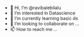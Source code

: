- 👋 Hi, I’m @ravibalebilalu
- 👀 I’m interested in Datascience
- 🌱 I’m currently learning basic ds
- 💞️ I’m looking to collaborate on ...
- 📫 How to reach me ...

<!---
ravibalebilalu/ravibalebilalu is a ✨ special ✨ repository because its `README.md` (this file) appears on your GitHub profile.
You can click the Preview link to take a look at your changes.
--->
